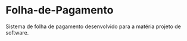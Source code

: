 # Folha-de-Pagamento
Sistema de folha de pagamento desenvolvido para a matéria projeto de software.
